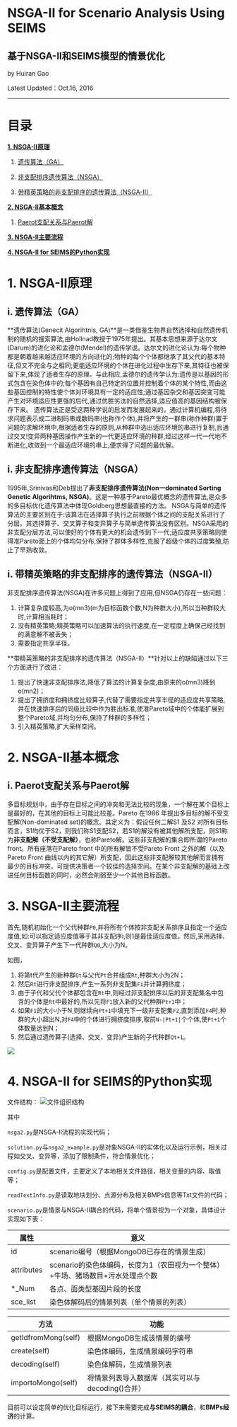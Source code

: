 ﻿# NSGA-II for Scenario Analysis Using SEIMS

## 基于NSGA-II和SEIMS模型的情景优化

by Huiran Gao

Latest Updated：Oct.16, 2016 

----
# 目录
[**1. NSGA-II原理**](#1-NSGA-II原理)

1. [遗传算法（GA）](#i-遗传算法（GA）])

2. [非支配排序遗传算法（NSGA）](#ii-非支配排序遗传算法（NSGA）)

3. [带精英策略的非支配排序的遗传算法（NSGA-II）](#ii-带精英策略的非支配排序的遗传算法（NSGA-II）)

[**2. NSGA-II基本概念**](#2-NSGA-II基本概念)

1. [Paerot支配关系与Paerot解](#i-Paerot支配关系与Paerot解])

[**3. NSGA-II主要流程**](#3-NSGA-II主要流程)

[**4. NSGA-II for SEIMS的Python实现**](#4-NSGA-II-for-SEIMS的Python实现)



# 1. NSGA-II原理
## i. 遗传算法（GA）
**遗传算法(Genecit Algorihtnis, GA)**是一类借鉴生物界自然选择和自然遗传机制的随机的搜索算法,由Hollnad教授于1975年提出。其基本思想来源于达尔文(Darum)的进化论和孟德尔(Mendel)的遗传学说。达尔文的进化论认为:每个物种都是朝着越来越适应环境的方向进化的;物种的每个个体都继承了其父代的基本特征,但又不完全与之相同;更能适应环境的个体在进化过程中生存下来,其特征也被保留下来,体现了适者生存的原理。与此相应,孟德尔的遗传学认为:遗传是以基因的形式包含在染色体中的;每个基因有自己特定的位置并控制着个体的某个特性,而由这些基因控制的特性使个体对环境具有一定的适应性;通过基因杂交和基因突变可能产生对环境适应性更强的后代,通过优胜劣汰的自然选择,适应值高的基因结构被保存下来。
遗传算法正是受这两种学说的启发而发展起来的，通过计算机编程,将待求问题表示成二进制码串或数码串(也称作个体),并将产生的一群串(称作种群)置于问题的求解环境中,根据适者生存的原则,从种群中选出适应环境的串进行复制,且通过交叉!变异两种基因操作产生新的一代更适应环境的种群,经过这样一代一代地不断进化,收敛到一个最适应环境的串上,便求得了问题的最优解。

## i. 非支配排序遗传算法（NSGA）
1995年,Srinivas和Deb提出了**非支配排序遗传算法(Non一dominated Sorting Genetic Algorihtms, NSGA)**。这是一种基于Pareto最优概念的遗传算法,是众多的多目标优化遗传算法中体现Goldberg思想最直接的方法。
NSGA与简单的遗传算法的主要区别在于:该算法在选择算子执行之前根据个体之间的支配关系进行了分层。其选择算子、交叉算子和变异算子与简单遗传算法没有区别。NSGA采用的非支配分层方法,可以使好的个体有更大的机会遗传到下一代;适应度共享策略则使得准Pareto面上的个体均匀分布,保持了群体多样性,克服了超级个体的过度繁殖,防止了早熟收敛。

## i. 带精英策略的非支配排序的遗传算法（NSGA-II）
非支配排序遗传算法(NSGA)在许多问题上得到了应用,但NSGA仍存在一些问题：

1. 计算复杂度较高,为o(mn3)(m为目标函数个数,N为种群大小),所以当种群较大时,计算相当耗时；
2. 没有精英策略;精英策略可以加速算法的执行速度,在一定程度上确保己经找到的满意解不被丢失；
3. 需要指定共享半径。

**带精英策略的非支配排序的遗传算法（NSGA-II）**针对以上的缺陷通过以下三个方面进行了改进：

1. 提出了快速非支配排序法,降低了算法的计算复杂度,由原来的o(mn3)降到o(mn2)；
2. 提出了拥挤度和拥挤度比较算子,代替了需要指定共享半径的适应度共享策略,并在快速排序后的同级比较中作为胜出标准,使准Pareto域中的个体能扩展到整个Pareto域,并均匀分布,保持了种群的多样性；
3. 引入精英策略,扩大采样空间。


# 2. NSGA-II基本概念

## i. Paerot支配关系与Paerot解
多目标规划中，由于存在目标之间的冲突和无法比较的现象，一个解在某个目标上是最好的，在其他的目标上可能比较差。Pareto 在1986 年提出多目标的解不受支配解(Non-dominated set)的概念。其定义为：假设任何二解S1 及S2 对所有目标而言，S1均优于S2，则我们称S1支配S2，若S1的解没有被其他解所支配，则S1称为**非支配解（不受支配解）**，也称Pareto解。这些非支配解的集合即所谓的Pareto front。所有座落在Pareto front 中的所有解皆不受Pareto Front 之外的解（以及Pareto Front 曲线以内的其它解）所支配，因此这些非支配解较其他解而言拥有最少的目标冲突，可提供决策者一个较佳的选择空间。在某个非支配解的基础上改进任何目标函数的同时，必然会削弱至少一个其他目标函数。


# 3. NSGA-II主要流程

首先,随机初始化一个父代种群`P0`,并将所有个体按非支配关系排序且指定一个适应度值,如:可以指定适应度值等于其非支配序i,则1是最佳适应度值。然后,采用选择、交叉、变异算子产生下一代种群`Q0`,大小为N。

如图，

1. 将第t代产生的新种群`Qt`与父代`Pt`合并组成`Rt`,种群大小为2N；
2. 然后`Rt`进行非支配排序,产生一系列非支配集`Fi`并计算拥挤度；
3. 由于子代和父代个体都包含在`Rt`中,则经过非支配排序以后的非支配集名中包含的个体是`Rt`中最好的,所以先将`F1`放入新的父代种群`Pt+1`中；
4. 如果`F1`的大小小于N,则继续向`Pt+1`中填充下一级非支配集`F2`,直到添加`F4`时,种群的大小超出N,对`F4`中的个体进行拥挤度排序,取前`N-|Pt+1|`个个体,使`Pt+1`个体数量达到N；
5. 然后通过遗传算子(选择、交叉、变异)产生新的子代种群`Qt+1`。

![](http://i.imgur.com/9Scwo1B.png)

# 4. NSGA-II for SEIMS的Python实现

文件结构：
![文件组织结构](http://i.imgur.com/deDus2h.jpg)

其中

`nsga2.py`是NSGA-II流程的实现代码；

`solution.py`与`nsga2_example.py`是对象NSGA-II的实体化以及运行示例，相关过程如交叉、变异等，添加了限制条件，符合情景优化；

`config.py`是配置文件，主要定义了本地相关文件路径，相关变量的内容、取值等；

`readTextInfo.py`是读取地块划分、点源分布及相关BMPs信息等Txt文件的代码；

`scenario.py`是情景与NSGA-II耦合的代码，将单个情景视为一个对象，具体设计实现如下表：

|属性|意义|
|---|---|
|id|scenario编号（根据MongoDB已存在的情景生成）|
|attributes|scenario的染色体编码，长度为1（农田视为一个整体）+牛场、猪场数目+污水处理点个数|
|*_Num|各点、面类型基因片段的长度|
|sce_list|染色体解码后的情景列表（单个情景的列表）|

|方法|功能|
|---|---|
|getIdfromMong(self)|根据MongoDB生成该情景的编号|
|create(self)|染色体编码，生成情景编码字符串|
|decoding(self)|染色体解码，生成情景列表|
|importoMongo(self)|将情景列表导入数据库（其实可以与decoding()合并）|

目前可以设定简单的优化目标运行，接下来需要完成**与SEIMS的耦合**，和**BMPs经济**的计算。

